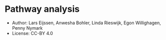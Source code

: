 Pathway analysis
================

* Author: Lars Eijssen, Anwesha Bohler, Linda Rieswijk, Egon Willighagen, Penny Nymark
* License: CC-BY 4.0 
